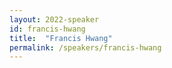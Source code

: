 ```yaml
---
layout: 2022-speaker
id: francis-hwang
title:  "Francis Hwang"
permalink: /speakers/francis-hwang
---
```

